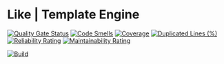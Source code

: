 ﻿# Like | Template Engine 

[![Quality Gate Status](https://sonarcloud.io/api/project_badges/measure?project=beysed_like&metric=alert_status)](https://sonarcloud.io/summary/new_code?id=beysed_like)
[![Code Smells](https://sonarcloud.io/api/project_badges/measure?project=beysed_like&metric=code_smells)](https://sonarcloud.io/summary/new_code?id=beysed_like)
[![Coverage](https://sonarcloud.io/api/project_badges/measure?project=beysed_like&metric=coverage)](https://sonarcloud.io/summary/new_code?id=beysed_like)
[![Duplicated Lines (%)](https://sonarcloud.io/api/project_badges/measure?project=beysed_like&metric=duplicated_lines_density)](https://sonarcloud.io/summary/new_code?id=beysed_like)
[![Reliability Rating](https://sonarcloud.io/api/project_badges/measure?project=beysed_like&metric=reliability_rating)](https://sonarcloud.io/summary/new_code?id=beysed_like)
[![Maintainability Rating](https://sonarcloud.io/api/project_badges/measure?project=beysed_like&metric=sqale_rating)](https://sonarcloud.io/summary/new_code?id=beysed_like)

[![Build](https://github.com/beysed/like/actions/workflows/build.yml/badge.svg)](https://github.com/beysed/like/actions/workflows/build.yml)
